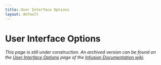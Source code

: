 ```yaml
---
title: User Interface Options
layout: default
---
```


# User Interface Options #

_This page is still under construction. An archived version can be found on the [User Interface Options](http://wiki.fluidproject.org/display/docs/User+Interface+Options) page of the [Infusion Documentation wiki](http://wiki.fluidproject.org/display/docs/Infusion+Documentation)._
